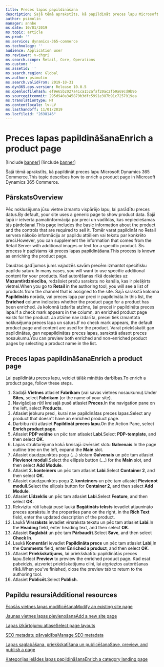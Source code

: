 ```yaml
---
title: Preces lapas papildināšana
description: Šajā tēmā aprakstīts, kā papildināt preces lapu Microsoft Dynamics 365 Commerce.
author: psimolin
manager: annbe
ms.date: 10/01/2019
ms.topic: article
ms.prod: ''
ms.service: dynamics-365-commerce
ms.technology: ''
audience: Application user
ms.reviewer: v-chgri
ms.search.scope: Retail, Core, Operations
ms.custom: ''
ms.assetid: ''
ms.search.region: Global
ms.author: psimolin
ms.search.validFrom: 2019-10-31
ms.dyn365.ops.version: Release 10.0.5
ms.openlocfilehash: ef9e65b2027a41ca152afaf20ac2fb9a69cd9b96
ms.sourcegitcommit: 295d940a345879b3dfc5991e387b91c7257019ea
ms.translationtype: HT
ms.contentlocale: lv-LV
ms.lasthandoff: 11/01/2019
ms.locfileid: "2698146"
---
```

# <a name="enrich-a-product-page"></a><span data-ttu-id="07709-103">Preces lapas papildināšana</span><span class="sxs-lookup"><span data-stu-id="07709-103">Enrich a product page</span></span>

[!include [banner](includes/preview-banner.md)]
[!include [banner](includes/banner.md)]

<span data-ttu-id="07709-104">Šajā tēmā aprakstīts, kā papildināt preces lapu Microsoft Dynamics 365 Commerce.</span><span class="sxs-lookup"><span data-stu-id="07709-104">This topic describes how to enrich a product page in Microsoft Dynamics 365 Commerce.</span></span>

## <a name="overview"></a><span data-ttu-id="07709-105">Pārskats</span><span class="sxs-lookup"><span data-stu-id="07709-105">Overview</span></span>

<span data-ttu-id="07709-106">Pēc noklusējuma jūsu vietne izmanto vispārējo lapu, lai parādītu preces datus.</span><span class="sxs-lookup"><span data-stu-id="07709-106">By default, your site uses a generic page to show product data.</span></span> <span data-ttu-id="07709-107">Šajā lapā ir ietverta pamatinformācija par preci un vadīklas, kas nepieciešamas tās pārdošanai.</span><span class="sxs-lookup"><span data-stu-id="07709-107">This page includes the basic information about the product and the controls that are required to sell it.</span></span> <span data-ttu-id="07709-108">Tomēr varat papildināt no Retail servera nākošo informāciju ar papildu attēliem vai tekstu par konkrēto preci.</span><span class="sxs-lookup"><span data-stu-id="07709-108">However, you can supplement the information that comes from the Retail Server with additional images or text for a specific product.</span></span> <span data-ttu-id="07709-109">Šis process ir pazīstams kā preces lapas papildināšana.</span><span class="sxs-lookup"><span data-stu-id="07709-109">This process is known as enriching the product page.</span></span>

<span data-ttu-id="07709-110">Daudzos gadījumos jums vajadzēs savām precēm izmantot specifisku papildu saturu.</span><span class="sxs-lookup"><span data-stu-id="07709-110">In many cases, you will want to use specific additional content for your products.</span></span> <span data-ttu-id="07709-111">Kad autorēšanas rīkā dosieties uz **Mazumtirdzniecība**, redzēsiet preču sarakstu no kanāla, kas ir piešķirts vietnei.</span><span class="sxs-lookup"><span data-stu-id="07709-111">When you go to **Retail** in the authoring tool, you will see a list of products from the channel that is assigned to the site.</span></span> <span data-ttu-id="07709-112">Šajā sarakstā kolonna **Papildināts** norāda, vai preces lapa par preci ir papildināta.</span><span class="sxs-lookup"><span data-stu-id="07709-112">In this list, the **Enriched** column indicates whether the product page for a product has been enriched.</span></span> <span data-ttu-id="07709-113">Ja kolonnā izdarīta atzīme, šai precei ir papildināta preces lapa.</span><span class="sxs-lookup"><span data-stu-id="07709-113">If a check mark appears in the column, an enriched product page exists for the product.</span></span> <span data-ttu-id="07709-114">Ja atzīme nav izdarīta, precei tiek izmantota noklusējuma preces lapa un saturs.</span><span class="sxs-lookup"><span data-stu-id="07709-114">If no check mark appears, the default product page and content are used for the product.</span></span> <span data-ttu-id="07709-115">Varat priekšskatīt gan papildinātas, gan nepapildinātas preces lapas, sarakstā atlasot preces nosaukumu.</span><span class="sxs-lookup"><span data-stu-id="07709-115">You can preview both enriched and non-enriched product pages by selecting a product name in the list.</span></span>

## <a name="enrich-a-product-page"></a><span data-ttu-id="07709-116">Preces lapas papildināšana</span><span class="sxs-lookup"><span data-stu-id="07709-116">Enrich a product page</span></span>

<span data-ttu-id="07709-117">Lai papildinātu preces lapu, veiciet tālāk minētās darbības.</span><span class="sxs-lookup"><span data-stu-id="07709-117">To enrich a product page, follow these steps.</span></span>

1. <span data-ttu-id="07709-118">Sadaļā **Vietnes** atlasiet **Fabrikam** (vai savas vietnes nosaukumu).</span><span class="sxs-lookup"><span data-stu-id="07709-118">Under **Sites**, select **Fabrikam** (or the name of your site).</span></span>
1. <span data-ttu-id="07709-119">Navigācijas rūtī kreisajā pusē atlasiet **Preces**.</span><span class="sxs-lookup"><span data-stu-id="07709-119">In the navigation pane on the left, select **Products**.</span></span>
1. <span data-ttu-id="07709-120">Atlasiet jebkuru preci, kurai nav papildinātas preces lapas.</span><span class="sxs-lookup"><span data-stu-id="07709-120">Select any product that doesn't have an enriched product page.</span></span>
1. <span data-ttu-id="07709-121">Darbību rūtī atlasiet **Papildināt preces lapu**.</span><span class="sxs-lookup"><span data-stu-id="07709-121">On the Action Pane, select **Enrich product page**.</span></span>
1. <span data-ttu-id="07709-122">Atlasiet **PDP veidne** un pēc tam atlasiet **Labi**.</span><span class="sxs-lookup"><span data-stu-id="07709-122">Select **PDP-template**, and then select **OK**.</span></span>
1. <span data-ttu-id="07709-123">Lapas strukturējuma kokā kreisajā izvērsiet slotu **Galvenais**.</span><span class="sxs-lookup"><span data-stu-id="07709-123">In the page outline tree on the left, expand the **Main** slot.</span></span>
1. <span data-ttu-id="07709-124">Atlasiet daudzpunktes pogu (**...**) slotam **Galvenais** un pēc tam atlasiet **Pievienot moduli**.</span><span class="sxs-lookup"><span data-stu-id="07709-124">Select the ellipsis button (**...**) for the **Main** slot, and then select **Add Module**.</span></span>
1. <span data-ttu-id="07709-125">Atlasiet **2. konteiners** un pēc tam atlasiet **Labi**.</span><span class="sxs-lookup"><span data-stu-id="07709-125">Select **Container 2**, and then select **OK**.</span></span>
1. <span data-ttu-id="07709-126">Atlasiet daudzpunktes pogu **2. konteiners** un pēc tam atlasiet **Pievienot moduli**.</span><span class="sxs-lookup"><span data-stu-id="07709-126">Select the ellipsis button for **Container 2**, and then select **Add Module**.</span></span>
1. <span data-ttu-id="07709-127">Atlasiet **Līdzeklis** un pēc tam atlasiet **Labi**.</span><span class="sxs-lookup"><span data-stu-id="07709-127">Select **Feature**, and then select **OK**.</span></span>
1. <span data-ttu-id="07709-128">Rekvizītu rūtī labajā pusē laukā **Bagātināts teksts** ievadiet atjaunināto preces aprakstu.</span><span class="sxs-lookup"><span data-stu-id="07709-128">In the properties pane on the right, in the **Rich Text** field, enter the updated description of the product.</span></span>
1. <span data-ttu-id="07709-129">Laukā **Virsraksts** ievadiet virsraksta tekstu un pēc tam atlasiet **Labi**.</span><span class="sxs-lookup"><span data-stu-id="07709-129">In the **Heading** field, enter heading text, and then select **OK**.</span></span>
1. <span data-ttu-id="07709-130">Atlasiet **Saglabāt** un pēc tam **Pārbaudīt**.</span><span class="sxs-lookup"><span data-stu-id="07709-130">Select **Save**, and then select **Check In**.</span></span>
1. <span data-ttu-id="07709-131">Laukā **Komentāri** ievadiet **Papildināta prece** un pēc tam atlasiet **Labi**,</span><span class="sxs-lookup"><span data-stu-id="07709-131">In the **Comments** field, enter **Enriched a product**, and then select **OK**.</span></span>
1. <span data-ttu-id="07709-132">Atlasiet **Priekšskatījums**, lai priekšskatītu papildinātās preces lapu.</span><span class="sxs-lookup"><span data-stu-id="07709-132">Select **Preview** to preview the enriched product page.</span></span> <span data-ttu-id="07709-133">Kad esat pabeidzis, aizveriet priekšskatījuma cilni, lai atgrieztos autorēšanas rīkā.</span><span class="sxs-lookup"><span data-stu-id="07709-133">When you've finished, close the preview tab to return to the authoring tool.</span></span>
1. <span data-ttu-id="07709-134">Atlasiet **Publicēt**.</span><span class="sxs-lookup"><span data-stu-id="07709-134">Select **Publish**.</span></span>

## <a name="additional-resources"></a><span data-ttu-id="07709-135">Papildu resursi</span><span class="sxs-lookup"><span data-stu-id="07709-135">Additional resources</span></span>

[<span data-ttu-id="07709-136">Esošās vietnes lapas modificēšana</span><span class="sxs-lookup"><span data-stu-id="07709-136">Modify an existing site page</span></span>](modify-existing-page.md)

[<span data-ttu-id="07709-137">Jaunas vietnes lapas pievienošana</span><span class="sxs-lookup"><span data-stu-id="07709-137">Add a new site page</span></span>](add-new-page.md)

[<span data-ttu-id="07709-138">Lapas izkārtojumu atlase</span><span class="sxs-lookup"><span data-stu-id="07709-138">Select page layouts</span></span>](select-page-layouts.md)

[<span data-ttu-id="07709-139">SEO metadatu pārvaldība</span><span class="sxs-lookup"><span data-stu-id="07709-139">Manage SEO metadata</span></span>](manage-seo-metadata.md)

[<span data-ttu-id="07709-140">Lapas saglabāšana, priekšskatīšana un publicēšana</span><span class="sxs-lookup"><span data-stu-id="07709-140">Save, preview, and publish a page</span></span>](save-preview-publish-page.md)

[<span data-ttu-id="07709-141">Kategorijas ielādes lapas papildināšana</span><span class="sxs-lookup"><span data-stu-id="07709-141">Enrich a category landing page</span></span>](enrich-category-page.md)


